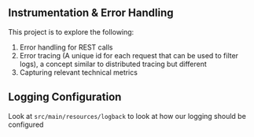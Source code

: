 ## Instrumentation & Error Handling 
This project is to explore the following:
1. Error handling for REST calls
1. Error tracing (A unique id for each request that can be used to filter logs), a concept similar to distributed tracing but different 
1. Capturing relevant technical metrics

## Logging Configuration
Look at `src/main/resources/logback` to look at how our logging should be configured